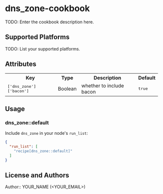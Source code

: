 # dns_zone-cookbook

TODO: Enter the cookbook description here.

## Supported Platforms

TODO: List your supported platforms.

## Attributes

<table>
  <tr>
    <th>Key</th>
    <th>Type</th>
    <th>Description</th>
    <th>Default</th>
  </tr>
  <tr>
    <td><tt>['dns_zone']['bacon']</tt></td>
    <td>Boolean</td>
    <td>whether to include bacon</td>
    <td><tt>true</tt></td>
  </tr>
</table>

## Usage

### dns_zone::default

Include `dns_zone` in your node's `run_list`:

```json
{
  "run_list": [
    "recipe[dns_zone::default]"
  ]
}
```

## License and Authors

Author:: YOUR_NAME (<YOUR_EMAIL>)
